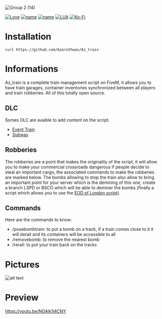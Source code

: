 ![Group 2 (14)](https://user-images.githubusercontent.com/76072277/212429271-4fbd3b45-6324-4898-992c-1326442f5201.png)

[![Love](http://ForTheBadge.com/images/badges/built-with-love.svg)](https://github.com/Azerothwav) [![name](https://img.shields.io/badge/Discord-7289DA?style=for-the-badge&logo=discord&logoColor=white)](https://forum.cfx.re/t/realistic-vehicle-failure-repair-fix/4887760/2) [![name](https://img.shields.io/badge/YouTube-FF0000?style=for-the-badge&logo=youtube&logoColor=white)](https://www.youtube.com/channel/UCH7coJ4d1gqh8BMMHacGQ5A) [![LUA](https://img.shields.io/badge/Lua-2C2D72?style=for-the-badge&logo=lua&logoColor=white)](https://www.lua.org) [![Ko-Fi](https://img.shields.io/badge/Ko--fi-F16061?style=for-the-badge&logo=ko-fi&logoColor=white)](https://ko-fi.com/azeroth)

# Installation
    curl https://github.com/Azerothwav/Az_train
    
# Informations
Az_train is a complete train management script on FiveM, it allows you to have train garages, container inventories synchronized between all players and train robberies. All of this totally open source. 

## DLC
Somes DLC are avaible to add content on the script.
- [Event Train](https://github.com/Azerothwav/Az_train-EventTrain)
- [Subway](https://github.com/Azerothwav/Az_train-Subway)

## Robberies
The robberies are a point that makes the originality of the script, it will allow you to make your commercial crossroads dangerous if people decide to steal an important cargo, the associated commands to make the robberies are marked below. The bombs allowing to stop the train also allow to bring an important point for your server which is the demining of this one, create a branch LSPD or BSCO which will be able to deminer the bombs (finally a script which allows you to use the [EOD of London script](https://forum.cfx.re/t/bomb-disposal-robot-eod-remote-control-controlled-explosion-water-jet-night-vision-paid-resource/1798119)).

## Commands
Here are the commands to know:
- /posebombtrain: to put a bomb on a track, if a train comes close to it it will derail and its containers will be accessible to all
- /removebomb: to remove the nearest bomb 
- /rerail: to put your train back on the tracks  

# Pictures
![alt text](https://media.discordapp.net/attachments/912680553503948821/1001212791253901433/unknown.png?width=1246&height=701)

# Preview
https://youtu.be/NGAlk1l4CNY
